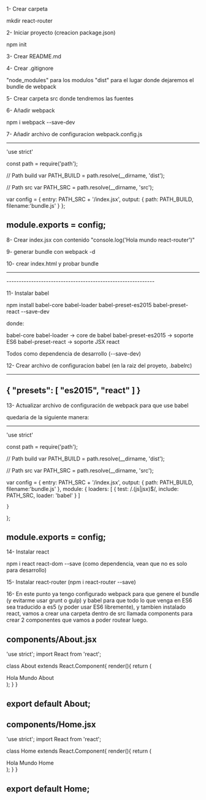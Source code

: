 1- Crear carpeta

mkdir react-router

2- Iniciar proyecto (creacion package.json)

npm init

3- Crear README.md

4- Crear .gitignore

"node_modules" para los modulos
"dist" para el lugar donde dejaremos el bundle de webpack

5- Crear carpeta src donde tendremos las fuentes

6- Añadir webpack

npm i webpack --save-dev

7- Añadir archivo de configuracion webpack.config.js

------------------------------------------
'use strict'

const path = require('path');

// Path build
var PATH_BUILD = path.resolve(__dirname, 'dist');

// Path src
var PATH_SRC = path.resolve(__dirname, 'src');

var config = {
	entry: PATH_SRC + '/index.jsx',
	output: {
		path: PATH_BUILD,
		filename:'bundle.js'
	}
};

module.exports = config;
-------------------------------------------

8- Crear index.jsx con contenido "console.log('Hola mundo react-router')"

9- generar bundle con webpack -d

10- crear index.html y probar bundle

------------------------------------------------------------
<html>
  <head>
    <meta charset="utf-8">
    <title>React-router Hola Mundo</title>
  </head>
  <body>
    <div id="app" />
    <script src="../dist/bundle.js" type="text/javascript"></script>
  </body>
</html>
------------------------------------------------------------

11- Instalar babel

npm install babel-core babel-loader babel-preset-es2015 babel-preset-react --save-dev

donde:

babel-core babel-loader  -> core de babel
babel-preset-es2015      -> soporte ES6
babel-preset-react       -> soporte JSX react

Todos como dependencia de desarrollo (--save-dev)

12- Crear archivo de configuracion babel (en la raiz del proyeto, .babelrc)

----------------------------------------------
{
  "presets": [
    "es2015",
    "react"
  ]
}
----------------------------------------------

13- Actualizar archivo de configuración de webpack para que use babel

quedaria de la siguiente manera:

----------------------------------------------
'use strict'

const path = require('path');

// Path build
var PATH_BUILD = path.resolve(__dirname, 'dist');

// Path src
var PATH_SRC = path.resolve(__dirname, 'src');

var config = {
	entry: PATH_SRC + '/index.jsx',
	output: {
		path: PATH_BUILD,
		filename:'bundle.js'
	},
	module: {
		loaders: [
			{
				test: /\.(js|jsx)$/,
				include: PATH_SRC,
				loader: 'babel'
			}
		]

	}
};

module.exports = config;
----------------------------------------------

14- Instalar react

npm i react react-dom --save  (como dependencia, vean que no es solo para desarrollo)


15- Instalar react-router (npm i react-router --save)

16- En este punto ya tengo configurado webpack para que genere el bundle (y evitarme usar grunt o gulp) y babel para que todo lo que venga en ES6 sea traducido a es5 (y poder usar ES6 libremente), y tambien instalado react, vamos a crear una carpeta dentro de src llamada components para crear 2 componentes que vamos a poder routear luego.

components/About.jsx
----------------------------------------------
'use strict';
import React from 'react';

class About extends React.Component{
	render(){
		return (
			<div>
				Hola Mundo About
			</div>
		);
	}
}

export default About;
----------------------------------------------

components/Home.jsx
----------------------------------------------
'use strict';
import React from 'react';

class Home extends React.Component{
	render(){
		return (
			<div>
				Hola Mundo Home
			</div>
		);
	}
}

export default Home;
----------------------------------------------

